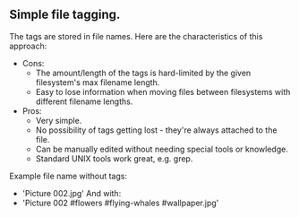 ## Simple file tagging.

The tags are stored in file names. Here are the characteristics of this approach:
  * Cons:
     * The amount/length of the tags is hard-limited by the given filesystem's
       max filename length.
     * Easy to lose information when moving files between filesystems with different
       filename lengths.
  * Pros:
     * Very simple.
     * No possibility of tags getting lost - they're always attached to the file.
     * Can be manually edited without needing special tools or knowledge.
     * Standard UNIX tools work great, e.g. grep.

Example file name without tags:
  * 'Picture 002.jpg'
And with:
  * 'Picture 002 #flowers #flying-whales #wallpaper.jpg'
